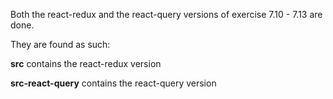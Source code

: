 Both the react-redux and the react-query versions of exercise 7.10 - 7.13 are done.

They are found as such:

**src** contains the react-redux version

**src-react-query** contains the react-query version
